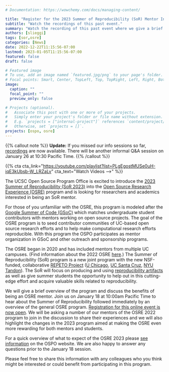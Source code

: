 ```yaml
---
# Documentation: https://wowchemy.com/docs/managing-content/

title: "Register for the 2023 Summer of Reproducibility (SoR) Mentor Info Session"
subtitle: "Watch the recordings of this past event."
summary: "Watch the recording of this past event where we give a brief overview of the program and discuss the benefits of being an Summer of Reproducibility mentor, a joint program of the NSF-funded [REPETO Project](https://voices.uchicago.edu/repeto/) and the [2023 Open Source Research Experience (OSRE 2023)](/osre). The session was immediately followed by an introduction in the general OSRE program."
authors: [slieggi]
tags: [sor,osre]
categories: [News]
date: 2022-12-22T11:15:56-07:00
lastmod: 2023-01-05T11:15:56-07:00
featured: false
draft: false

# Featured image
# To use, add an image named `featured.jpg/png` to your page's folder.
# Focal points: Smart, Center, TopLeft, Top, TopRight, Left, Right, BottomLeft, Bottom, BottomRight.
image:
  caption: ""
  focal_point: ""
  preview_only: false

# Projects (optional).
#   Associate this post with one or more of your projects.
#   Simply enter your project's folder or file name without extension.
#   E.g. `projects = ["internal-project"]` references `content/project/deep-learning/index.md`.
#   Otherwise, set `projects = []`.
projects: [ospo, osre]
---
```


{{% callout note %}}
**Update:** If you missed our info sessions so far, [recordings](https://youtube.com/playlist?list=PLgEgostMUSe0uH-iqE3kUbsb-W_LRZaLv) are now available. There will be another informal Q&A session on January 26 at 10:30 Pacific Time. 
{{% /callout %}}

{{% cta cta_link="https://youtube.com/playlist?list=PLgEgostMUSe0uH-iqE3kUbsb-W_LRZaLv" cta_text="Watch Videos -->" %}}

The UCSC Open Source Program Office is excited to introduce the [2023 Summer of Reproducibility (SoR 2023)](/sor) into the [Open Source Research Experience (OSRE)](https://ospo.ucsc.edu/osre/) program and is looking for researchers and academics interested in being an SoR mentor.
 
For those of you unfamiliar with the OSRE, this program is modeled after the [Google Summer of Code (GSoC)](https://summerofcode.withgoogle.com/)  which matches undergraduate student contributors with mentors working on open source projects. The goal of the OSRE program is to seed contributor communities of UC-based open source research efforts and to help make computational research efforts reproducible. With this program the OSPO participates as mentor organization in GSoC and other outreach and sponsorship programs.
 
The OSRE began in 2020 and has included mentors from multiple UC campuses. (Find information about the 2022 OSRE [here](https://cross.ucsc.edu/2022-osre/index.html).)  The Summer of Reproducibility (SoR) program is a new joint program with the new NSF-funded, collaborative [REPETO Project](https://voices.uchicago.edu/repeto/) ([U Chicago](https://www.nsf.gov/awardsearch/showAward?AWD_ID=2226406), [UC Santa Cruz](https://www.nsf.gov/awardsearch/showAward?AWD_ID=2226407), [NYU Tandon](https://www.nsf.gov/awardsearch/showAward?AWD_ID=2226408)). The SoR will focus on producing and using [reproducibility artifacts](https://www.acm.org/publications/policies/artifact-review-and-badging-current) as well as give summer students the opportunity to help out in this cutting-edge effort and acquire valuable skills related to reproducibility.
 
We will give a brief overview of the program and discuss the benefits of being an OSRE mentor. Join us on January 18 at 10:00am Pacific Time to hear about the Summer of Reproducibility followed immediately by an overview of the general OSRE program. [Registration for this online event is now open](https://docs.google.com/forms/d/e/1FAIpQLSfQe-6Nz8UkEhcA2yw3aM0OVa9cCSe8VSeDW2brkK1UWSnSnQ/viewform). We will be asking a number of our mentors of the OSRE 2022 program to join in the discussion to share their experiences and we will also highlight the changes in the 2023 program aimed at making the OSRE even more rewarding for both mentors and students.
 
For a quick overview of what to expect of the OSRE 2023 please [see information](https://ospo.ucsc.edu/osre/) on the OSPO website. We are also happy to answer any questions prior to the January 18 session.
 
Please feel free to share this information with any colleagues who you think might be interested or could benefit from participating in this program.
